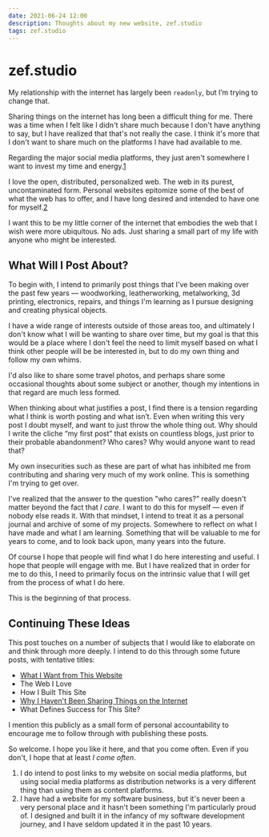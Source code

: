 ```yaml
---
date: 2021-06-24 12:00
description: Thoughts about my new website, zef.studio
tags: zef.studio
---
```


# zef.studio

My relationship with the internet has largely been `readonly`, but I’m trying to
change that.

Sharing things on the internet has long been a difficult thing for me. There was
a time when I felt like I didn't share much because I don't have anything to
say, but I have realized that that's not really the case. I think it's more that
I don't want to share much on the platforms I have had available to me.

Regarding the major social media platforms, they just aren't somewhere I want to
invest my time and energy.[1](#footnotes)

I love the open, distributed, personalized web. The web in its purest,
uncontaminated form. Personal websites epitomize some of the best of what the
web has to offer, and I have long desired and intended to have one for
myself.[2](#footnotes)

I want this to be my little corner of the internet that embodies the web that I
wish were more ubiquitous. No ads. Just sharing a small part of my life with
anyone who might be interested.

## What Will I Post About?

To begin with, I intend to primarily post things that I've been making over the
past few years — woodworking, leatherworking, metalworking, 3d printing,
electronics, repairs, and things I'm learning as I pursue designing and creating
physical objects.

I have a wide range of interests outside of those areas too, and ultimately I
don't know what I will be wanting to share over time, but my goal is that this
would be a place where I don't feel the need to limit myself based on what I
think other people will be be interested in, but to do my own thing and follow
my own whims.

I'd also like to share some travel photos, and perhaps share some occasional
thoughts about some subject or another, though my intentions in that regard are
much less formed.

When thinking about what justifies a post, I find there is a tension regarding
what I think is worth posting and what isn’t. Even when writing this very post I
doubt myself, and want to just throw the whole thing out. Why should I write the
cliche “my first post” that exists on countless blogs, just prior to their
probable abandonment? Who cares? Why would anyone want to read that?

My own insecurities such as these are part of what has inhibited me from
contributing and sharing very much of my work online. This is something I'm
trying to get over.

I've realized that the answer to the question "who cares?" really doesn't matter
beyond the fact that _I care_. I want to do this for myself — even if nobody
else reads it. With that mindset, I intend to treat it as a personal journal and
archive of some of my projects. Somewhere to reflect on what I have made and
what I am learning. Something that will be valuable to me for years to come, and
to look back upon, many years into the future.

Of course I hope that people will find what I do here interesting and useful. I
hope that people will engage with me. But I have realized that in order for me
to do this, I need to primarily focus on the intrinsic value that I will get
from the process of what I do here.

This is the beginning of that process.

## Continuing These Ideas

This post touches on a number of subjects that I would like to elaborate on and
think through more deeply. I intend to do this through some future posts, with
tentative titles:

- [What I Want from This Website](/journal/what-I-want-from-this-site)
- The Web I Love
- How I Built This Site
- [Why I Haven't Been Sharing Things on the
Internet](/journal/why-I-havent-been-sharing)
- What Defines Success for This Site?

I mention this publicly as a small form of personal accountability to encourage
me to follow through with publishing these posts.

So welcome. I hope you like it here, and that you come often. Even if you don't,
I hope that at least _I come often_.


1) I do intend to post links to my website on social media platforms, but using
social media platforms as distribution networks is a very different thing than
using them as content platforms.
2) I have had a website for my software business, but it's never been a very
personal place and it hasn't been something I'm particularly proud of. I
designed and built it in the infancy of my software development journey, and I
have seldom updated it in the past 10 years.
